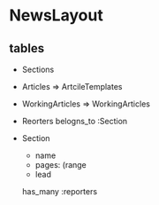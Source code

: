 # NewsLayout

## tables
  - Sections 
  - Articles => ArtcileTemplates

  - WorkingArticles => WorkingArticles
  - Reorters
    belogns_to :Section

  - Section  
    - name
    - pages: (range
    - lead

    has_many :reporters
